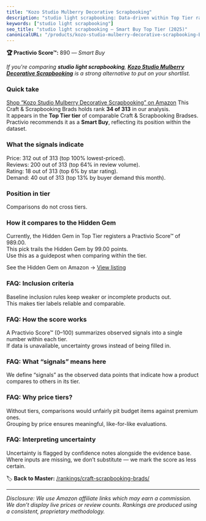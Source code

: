 ```yaml
---
title: "Kozo Studio Mulberry Decorative Scrapbooking"
description: "studio light scrapbooking: Data-driven within Top Tier ranking using the Practivio Score™. Positioned by quality, value, demand, findability, momentum."
keywords: ["studio light scrapbooking"]
seo_title: "studio light scrapbooking — Smart Buy Top Tier (2025)"
canonicalURL: "/products/kozo-studio-mulberry-decorative-scrapbooking-B0DTYBL1VN/"
---
```


**🏆 Practivio Score™:** 890 — _Smart Buy_


*If you're comparing **studio light scrapbooking**, **[Kozo Studio Mulberry Decorative Scrapbooking](https://www.amazon.com/dp/B0DTYBL1VN?tag=practivio-20)** is a strong alternative to put on your shortlist.*
### Quick take
[Shop “Kozo Studio Mulberry Decorative Scrapbooking” on Amazon](https://www.amazon.com/dp/B0DTYBL1VN?tag=practivio-20)
This Craft & Scrapbooking Brads holds rank **34 of 313** in our analysis.  
It appears in the **Top Tier tier** of comparable Craft & Scrapbooking Bradses.  
Practivio recommends it as a **Smart Buy**, reflecting its position within the dataset.

### What the signals indicate
Price: 312 out of 313 (top 100% lowest-priced).  
Reviews: 200 out of 313 (top 64% in review volume).  
Rating: 18 out of 313 (top 6% by star rating).  
Demand: 40 out of 313 (top 13% by buyer demand this month).

### Position in tier
Comparisons do not cross tiers.

### How it compares to the Hidden Gem
Currently, the Hidden Gem in Top Tier registers a Practivio Score™ of 989.00.  
This pick trails the Hidden Gem by 99.00 points.  
Use this as a guidepost when comparing within the tier.  

See the Hidden Gem on Amazon → [View listing](https://www.amazon.com/dp/B003DYZR6M?tag=practivio-20)

### FAQ: Inclusion criteria
Baseline inclusion rules keep weaker or incomplete products out.  
This makes tier labels reliable and comparable.

### FAQ: How the score works
A Practivio Score™ (0–100) summarizes observed signals into a single number within each tier.  
If data is unavailable, uncertainty grows instead of being filled in.

### FAQ: What “signals” means here
We define “signals” as the observed data points that indicate how a product compares to others in its tier.

### FAQ: Why price tiers?
Without tiers, comparisons would unfairly pit budget items against premium ones.  
Grouping by price ensures meaningful, like-for-like evaluations.

### FAQ: Interpreting uncertainty
Uncertainty is flagged by confidence notes alongside the evidence base.  
Where inputs are missing, we don’t substitute — we mark the score as less certain.


🏷️ **Back to Master:** [/rankings/craft-scrapbooking-brads/](/rankings/craft-scrapbooking-brads/)

---
_Disclosure: We use Amazon affiliate links which may earn a commission. We don’t display live prices or review counts. Rankings are produced using a consistent, proprietary methodology._
